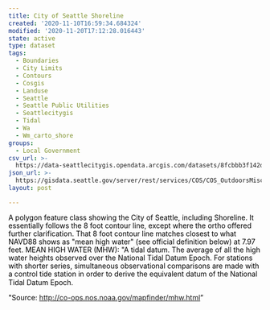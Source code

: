 ```yaml
---
title: City of Seattle Shoreline
created: '2020-11-10T16:59:34.684324'
modified: '2020-11-20T17:12:28.016443'
state: active
type: dataset
tags:
  - Boundaries
  - City Limits
  - Contours
  - Cosgis
  - Landuse
  - Seattle
  - Seattle Public Utilities
  - Seattlecitygis
  - Tidal
  - Wa
  - Wm_carto_shore
groups:
  - Local Government
csv_url: >-
  https://data-seattlecitygis.opendata.arcgis.com/datasets/8fcbbb3f142d4d1dade4b99f443015ae_3.csv?outSR=%7B%22latestWkid%22%3A2926%2C%22wkid%22%3A2926%7D
json_url: >-
  https://gisdata.seattle.gov/server/rest/services/COS/COS_OutdoorsMisc/MapServer/3
layout: post

---
```

<p><span style='line-height: 115%; font-family: '><font color='#000000'>A polygon feature class showing the City of Seattle, including Shoreline. It essentially follows the 8 foot contour line, except where the ortho offered further clarification. That 8 foot contour line matches closest to what NAVD88 shows as &quot;mean high water&quot; (see official definition below) at 7.97 feet. MEAN HIGH WATER (MHW): &quot;A tidal datum. The average of all the high water heights observed over the National Tidal Datum Epoch. For stations with shorter series, simultaneous observational comparisons are made with a control tide station in order to derive the equivalent datum of the National Tidal Datum Epoch. </font></span></p><p><span style='line-height: 115%; font-family: '><font color='#000000'>&quot;Source: </font><a href='http://co-ops.nos.noaa.gov/mapfinder/mhw.html'>http://co-ops.nos.noaa.gov/mapfinder/mhw.html</a><font color='#000000'>”</font></span></p>
